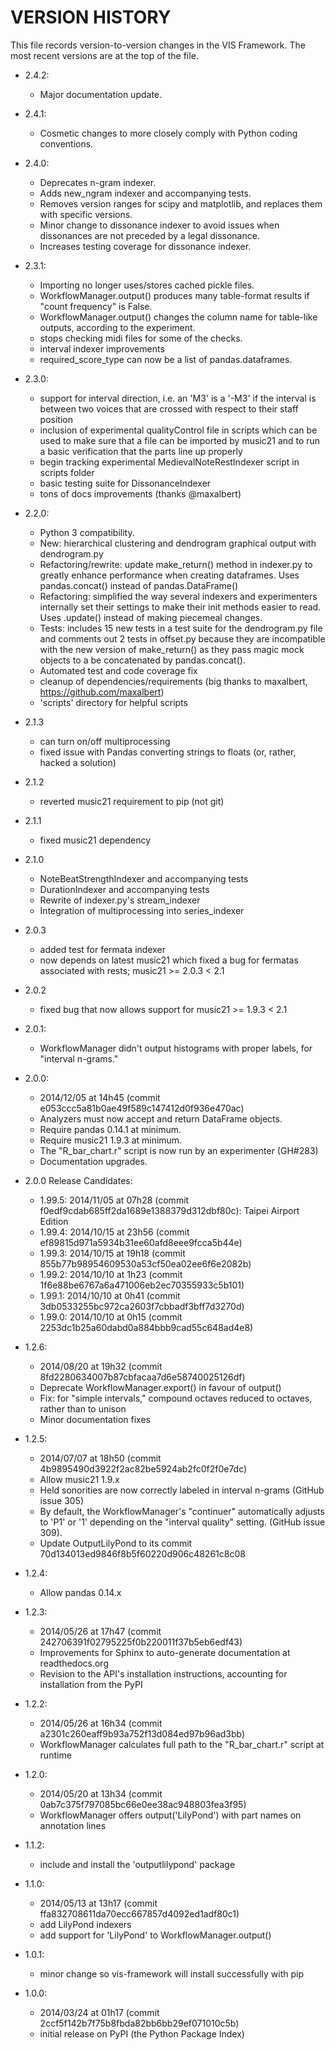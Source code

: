 VERSION HISTORY
===============
This file records version-to-version changes in the VIS Framework. The most recent versions are at
the top of the file.

* 2.4.2:
    - Major documentation update.

* 2.4.1:
    - Cosmetic changes to more closely comply with Python coding conventions.

* 2.4.0:
    - Deprecates n-gram indexer.
    - Adds new_ngram indexer and accompanying tests.
    - Removes version ranges for scipy and matplotlib, and replaces them with specific versions.
    - Minor change to dissonance indexer to avoid issues when dissonances are not preceded by a legal dissonance.
    - Increases testing coverage for dissonance indexer.

* 2.3.1:
    - Importing no longer uses/stores cached pickle files.
    - WorkflowManager.output() produces many table-format results if "count frequency" is False.
    - WorkflowManager.output() changes the column name for table-like outputs, according to the experiment.
    - stops checking midi files for some of the checks.
    - interval indexer improvements
    - required_score_type can now be a list of pandas.dataframes.
* 2.3.0:
    - support for interval direction, i.e. an 'M3' is a '-M3' if the interval is between two voices that are crossed with respect to their staff position
    - inclusion of experimental qualityControl file in scripts which can be used to make sure that a file can be imported by music21 and to run a basic verification that the parts line up properly
    - begin tracking experimental MedievalNoteRestIndexer script in scripts folder
    - basic testing suite for DissonanceIndexer
    - tons of docs improvements (thanks @maxalbert)
* 2.2.0:
    - Python 3 compatibility.
    - New: hierarchical clustering and dendrogram graphical output with dendrogram.py
    - Refactoring/rewrite: update make_return() method in indexer.py to greatly enhance performance when creating dataframes. Uses pandas.concat() instead of pandas.DataFrame()
    - Refactoring: simplified the way several indexers and experimenters internally set their settings to make their init methods easier to read. Uses .update() instead of making piecemeal changes.
    - Tests: includes 15 new tests in a test suite for the dendrogram.py file and comments out 2 tests in offset.py because they are incompatible with the new version of make_return() as they pass magic mock objects to a be concatenated by pandas.concat().
    - Automated test and code coverage fix
    - cleanup of dependencies/requirements (big thanks to maxalbert, https://github.com/maxalbert)
    - 'scripts' directory for helpful scripts
* 2.1.3
    - can turn on/off multiprocessing
    - fixed issue with Pandas converting strings to floats (or, rather, hacked a solution)
* 2.1.2
    - reverted music21 requirement to pip (not git)
* 2.1.1
    - fixed music21 dependency
* 2.1.0
    - NoteBeatStrengthIndexer and accompanying tests
    - DurationIndexer and accompanying tests
    - Rewrite of indexer.py's stream_indexer
    - Integration of multiprocessing into series_indexer
* 2.0.3
    - added test for fermata indexer
    - now depends on latest music21 which fixed a bug for fermatas associated with rests; music21 >= 2.0.3 < 2.1
* 2.0.2
    - fixed bug that now allows support for music21 >= 1.9.3 < 2.1
* 2.0.1:
    - WorkflowManager didn't output histograms with proper labels, for "interval n-grams."
* 2.0.0:
    - 2014/12/05 at 14h45 (commit e053ccc5a81b0ae49f589c147412d0f936e470ac)
    - Analyzers must now accept and return DataFrame objects.
    - Require pandas 0.14.1 at minimum.
    - Require music21 1.9.3 at minimum.
    - The "R_bar_chart.r" script is now run by an experimenter (GH#283)
    - Documentation upgrades.
* 2.0.0 Release Candidates:
    - 1.99.5: 2014/11/05 at 07h28 (commit f0edf9cdab685ff2da1689e1388379d312dbf80c): Taipei Airport Edition
    - 1.99.4: 2014/10/15 at 23h56 (commit ef89815d971a5934b31ee60afd8eee9fcca5b44e)
    - 1.99.3: 2014/10/15 at 19h18 (commit 855b77b98954609530a53cf50ea02ee6f6e2082b)
    - 1.99.2: 2014/10/10 at 1h23 (commit 1f6e88be6767a6a471006eb2ec70355933c5b101)
    - 1.99.1: 2014/10/10 at 0h41 (commit 3db0533255bc972ca2603f7cbbadf3bff7d3270d)
    - 1.99.0: 2014/10/10 at 0h15 (commit 2253dc1b25a60dabd0a884bbb9cad55c648ad4e8)
* 1.2.6:
    - 2014/08/20 at 19h32 (commit 8fd2280634007b87cbfacaa7d6e58740025126df)
    - Deprecate WorkflowManager.export() in favour of output()
    - Fix: for "simple intervals," compound octaves reduced to octaves, rather than to unison
    - Minor documentation fixes
* 1.2.5:
    - 2014/07/07 at 18h50 (commit 4b9895490d3922f2ac82be5924ab2fc0f2f0e7dc)
    - Allow music21 1.9.x
    - Held sonorities are now correctly labeled in interval n-grams (GitHub issue 305)
    - By default, the WorkflowManager's "continuer" automatically adjusts to 'P1' or '1' depending
      on the "interval quality" setting. (GitHub issue 309).
    - Update OutputLilyPond to its commit 70d134013ed9846f8b5f60220d906c48261c8c08
* 1.2.4:
    - Allow pandas 0.14.x
* 1.2.3:
    - 2014/05/26 at 17h47 (commit 242706391f02795225f0b220011f37b5eb6edf43)
    - Improvements for Sphinx to auto-generate documentation at readthedocs.org
    - Revision to the API's installation instructions, accounting for installation from the PyPI
* 1.2.2:
    - 2014/05/26 at 16h34 (commit a2301c260eaff9b93a752f13d084ed97b96ad3bb)
    - WorkflowManager calculates full path to the "R_bar_chart.r" script at runtime
* 1.2.0:
    - 2014/05/20 at 13h34 (commit 0ab7c375f797085bc66e0ee38ac948803fea3f95)
    - WorkflowManager offers output('LilyPond') with part names on annotation lines
* 1.1.2:
    - include and install the 'outputlilypond' package
* 1.1.0:
    - 2014/05/13 at 13h17 (commit ffa832708611da70ecc667857d4092ed1adf80c1)
    - add LilyPond indexers
    - add support for 'LilyPond' to WorkflowManager.output()
* 1.0.1:
    - minor change so vis-framework will install successfully with pip
* 1.0.0:
    - 2014/03/24 at 01h17 (commit 2ccf5f142b7f75b8fbda82bb6bb29ef071010c5b)
    - initial release on PyPI (the Python Package Index)
